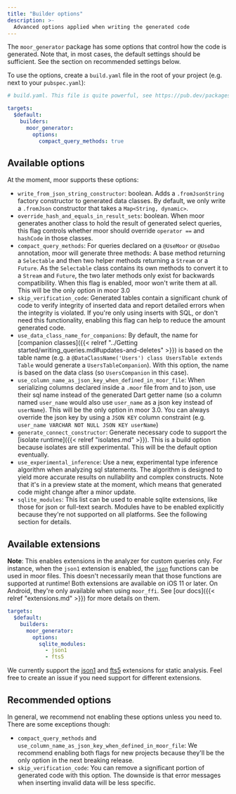 ```yaml
---
title: "Builder options"
description: >-
  Advanced options applied when writing the generated code
---
```


The `moor_generator` package has some options that control how the 
code is generated. Note that, in most cases, the default settings
should be sufficient. See the section on recommended settings below.

To use the options, create a `build.yaml` file in the root of your project (e.g. next
to your `pubspec.yaml`):
```yaml
# build.yaml. This file is quite powerful, see https://pub.dev/packages/build_config

targets:
  $default:
    builders:
      moor_generator:
        options:
          compact_query_methods: true
```

## Available options

At the moment, moor supports these options:

* `write_from_json_string_constructor`: boolean. Adds a `.fromJsonString` factory
   constructor to generated data classes. By default, we only write a `.fromJson`
   constructor that takes a `Map<String, dynamic>`.
* `override_hash_and_equals_in_result_sets`: boolean. When moor generates another class
   to hold the result of generated select queries, this flag controls whether moor should
   override `operator ==` and `hashCode` in those classes.
* `compact_query_methods`: For queries declared on a `@UseMoor` or `@UseDao` annotation, moor
   will generate three methods: A base method returning a `Selectable` and then two helper 
   methods returning a `Stream` or a `Future`. As the `Selectable` class contains its own methods
   to convert it to a `Stream` and `Future`, the two later methods only exist for backwards
   compatibility. When this flag is enabled, moor won't write them at all. This will be the only
   option in moor 3.0
* `skip_verification_code`: Generated tables contain a significant chunk of code to verify integrity
  of inserted data and report detailed errors when the integrity is violated. If you're only using
  inserts with SQL, or don't need this functionality, enabling this flag can help to reduce the amount
  generated code.
* `use_data_class_name_for_companions`: By default, the name for [companion classes]({{< relref "../Getting started/writing_queries.md#updates-and-deletes" >}})
  is based on the table name (e.g. a `@DataClassName('Users') class UsersTable extends Table` would generate
  a `UsersTableCompanion`). With this option, the name is based on the data class (so `UsersCompanion` in
  this case).
* `use_column_name_as_json_key_when_defined_in_moor_file`: When serializing columns declared inside a 
  `.moor` file from and to json, use their sql name instead of the generated Dart getter name
  (so a column named `user_name` would also use `user_name` as a json key instead of `userName`).
  This will be the only option in moor 3.0. You can always override the json key by using a `JSON KEY`
  column constraint (e.g. `user_name VARCHAR NOT NULL JSON KEY userName`)
* `generate_connect_constructor`: Generate necessary code to support the [isolate runtime]({{< relref "isolates.md" >}}).
  This is a build option because isolates are still experimental. This will be the default option eventually.
* `use_experimental_inference`: Use a new, experimental type inference algorithm when analyzing sql statements. The 
  algorithm is designed to yield more accurate results on nullability and complex constructs. Note that it's in a 
  preview state at the moment, which means that generated code might change after a minor update.
* `sqlite_modules`: This list can be used to enable sqlite extensions, like those for json or full-text search.
  Modules have to be enabled explicitly because they're not supported on all platforms. See the following section for
  details.

## Available extensions

__Note__: This enables extensions in the analyzer for custom queries only. For instance, when the `json1` extension is
enabled, the [`json`](https://www.sqlite.org/json1.html) functions can be used in moor files. This doesn't necessarily
mean that those functions are supported at runtime! Both extensions are available on iOS 11 or later. On Android, they're
only available when using `moor_ffi`. See [our docs]({{< relref "extensions.md" >}}) for more details on them.

```yaml
targets:
  $default:
    builders:
      moor_generator:
        options:
          sqlite_modules:
            - json1
            - fts5
```

We currently support the [json1](https://www.sqlite.org/json1.html) and [fts5](https://www.sqlite.org/fts5.html) extensions
for static analysis. Feel free to create an issue if you need support for different extensions.

## Recommended options

In general, we recommend not enabling these options unless you need to. There are some exceptions though:

- `compact_query_methods` and `use_column_name_as_json_key_when_defined_in_moor_file`: We recommend enabling 
  both flags for new projects because they'll be the only option in the next breaking release.
- `skip_verification_code`: You can remove a significant portion of generated code with this option. The 
  downside is that error messages when inserting invalid data will be less specific. 
